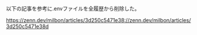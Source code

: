 以下の記事を参考に.envファイルを全履歴から削除した。

https://zenn.dev/milbon/articles/3d250c5471e38://zenn.dev/milbon/articles/3d250c5471e38d
